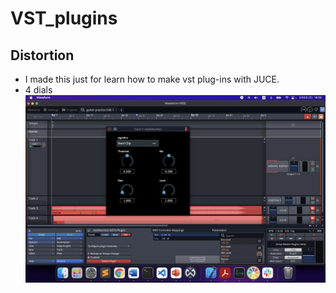 # VST_plugins

## Distortion
* I made this just for learn how to make vst plug-ins with JUCE.
* 4 dials
![image](https://github.com/IttetsuFukuda/VST_plugins/blob/main/myDistortion/%E3%82%B9%E3%82%AF%E3%83%AA%E3%83%BC%E3%83%B3%E3%82%B7%E3%83%A7%E3%83%83%E3%83%88%202022-02-06%2018.59.45.png)
